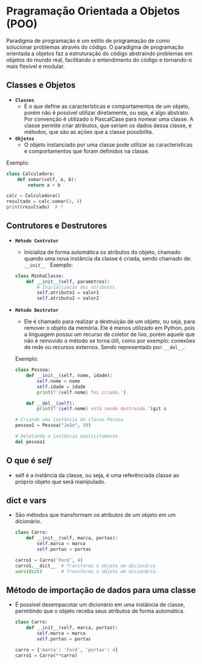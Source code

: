 # Pragramação Orientada a Objetos (POO)
Paradigma de programação é um estilo de programação de como solucionar problemas através do código. O paradigma de programação orientada a objetos faz a estruturação do código abstraindo problemas em objetos do mundo real, facilitando o entendimento do código e tornando-o mais flexível e modular.

## Classes e Objetos
- **```Classes```**
    - É o que define as características e comportamentos de um objeto, porém não é possível utilizar diretamente, ou seja, é algo abstrato. Por convenção é utilizado o PascalCase para nomear uma classe. A classe permite criar atributos, que seriam os dados dessa classe, e métodos, que são as ações que a classe possibilita.
- **```Objetos```**
    - O objeto instanciado por uma classe pode utilizar as características e comportamentos que foram definidos na classe.

Exemplo:
```python
class Calculadora:
    def somar(self, a, b):
        return a + b

calc = Calculadora()
resultado = calc.somar(3, 4)
print(resultado)  # 7
```

## Contrutores e Destrutores
- **```Método Contrutor```**
    - Inicializa de forma automática os atributos do objeto, chamado quando uma nova instância da classe é criada, sendo chamado de: ```__init__ ```
    Exemplo:
    ```python
    class MinhaClasse:
        def __init__(self, parametros):
            # Inicialização dos atributos
            self.atributo1 = valor1
            self.atributo2 = valor2
    ```
- **```Método Destrutor```**
    - Ele é chamado para realizar a destruição de um objeto, ou seja, para remover o objeto da memória. Ele é menos utilizado em Python, pois a linguagem possui um recurso de coletor de lixo, porém aquele que não é removido o método se torna útil, como por exemplo: conexões de rede ou recursos externos. Sendo representado por: ```__del__```.

    Exemplo:
    ```python
    class Pessoa:
        def __init__(self, nome, idade):
            self.nome = nome
            self.idade = idade
            print(f'{self.nome} foi criado.')

        def __del__(self):
            print(f'{self.nome} está sendo destruído.')git s

    # Criando uma instância da classe Pessoa
    pessoa1 = Pessoa("João", 30)

    # Deletando a instância explicitamente
    del pessoa1
    ```

## O que é *self*
- self é a instância da classe, ou seja, é uma referênciada classe ao próprio objeto que será manipulado.

## __dict__ e vars
- São métodos que transformam os atributos de um objeto em um dicionário.
    ```Python
    class Carro:
        def __init__(self, marca, portas):
            self.marca = marca
            self.portas = portas

    carro1 = Carro('Ford', 4)
    carro1.__dict__  # Transforma o objeto em dicionário
    vars(dict)       # Transforma o objeto em dicionário
    ```

## Método de importação de dados para uma classe
- É possível desempacotar um dicionário em uma instância de classe, permitindo que o objeto receba seus atributos de forma automática.
    ```Python
    class Carro:
        def __init__(self, marca, portas):
            self.marca = marca
            self.portas = portas

    carro = {'marca': 'Ford', 'portas': 4}
    carro1 = Carro(**carro)
    
    ```
